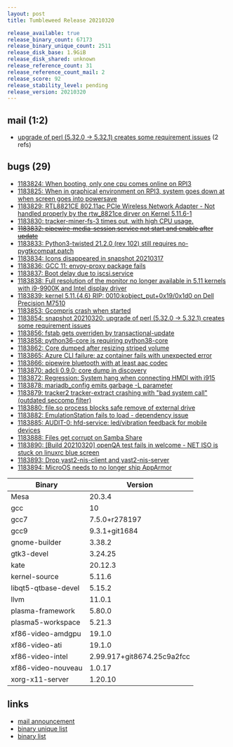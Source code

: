 ```yaml
---
layout: post
title: Tumbleweed Release 20210320

release_available: true
release_binary_count: 67173
release_binary_unique_count: 2511
release_disk_base: 1.9GiB
release_disk_shared: unknown
release_reference_count: 31
release_reference_count_mail: 2
release_score: 92
release_stability_level: pending
release_version: 20210320
---
```


## mail (1:2)

- [upgrade of perl (5.32.0 -> 5.32.1) creates some requirement issues](https://github.com/boombatower/tumbleweed-review/issues/10) (2 refs)

## bugs (29)

<!--more-->

- [1183824: When booting, only one cpu comes online on RPI3](https://bugzilla.opensuse.org/show_bug.cgi?id=1183824)
- [1183825: When in graphical environment on RPI3, system goes down at when screen goes into powersave](https://bugzilla.opensuse.org/show_bug.cgi?id=1183825)
- [1183829: RTL8821CE 802.11ac PCIe Wireless Network Adapter - Not handled properly by the rtw_8821ce dirver on Kernel 5.11.6-1](https://bugzilla.opensuse.org/show_bug.cgi?id=1183829)
- [1183830: tracker-miner-fs-3 times out, with high CPU usage.](https://bugzilla.opensuse.org/show_bug.cgi?id=1183830)
- ~~[1183832: pipewire-media-session,service not start and enable after update](https://bugzilla.opensuse.org/show_bug.cgi?id=1183832)~~
- [1183833: Python3-twisted 21.2.0 (rev 102) still requires no-pygtkcompat.patch](https://bugzilla.opensuse.org/show_bug.cgi?id=1183833)
- [1183834: Icons disappeared in snapshot 20210317](https://bugzilla.opensuse.org/show_bug.cgi?id=1183834)
- [1183836: GCC 11: envoy-proxy package fails](https://bugzilla.opensuse.org/show_bug.cgi?id=1183836)
- [1183837: Boot delay due to iscsi.service](https://bugzilla.opensuse.org/show_bug.cgi?id=1183837)
- [1183838: Full resolution of the monitor no longer available in 5.11 kernels with i9-9900K and Intel display driver](https://bugzilla.opensuse.org/show_bug.cgi?id=1183838)
- [1183839: kernel 5.11.{4,6} RIP: 0010:kobject_put+0x19/0x1d0 on Dell Precision M7510](https://bugzilla.opensuse.org/show_bug.cgi?id=1183839)
- [1183853: Gcompris crash when started](https://bugzilla.opensuse.org/show_bug.cgi?id=1183853)
- [1183854: snapshot 20210320: upgrade of perl (5.32.0 -> 5.32.1) creates some requirement issues](https://bugzilla.opensuse.org/show_bug.cgi?id=1183854)
- [1183856: fstab gets overriden by transactional-update](https://bugzilla.opensuse.org/show_bug.cgi?id=1183856)
- [1183858: python36-core is requiring python38-core](https://bugzilla.opensuse.org/show_bug.cgi?id=1183858)
- [1183862: Core dumped after resizing striped volume](https://bugzilla.opensuse.org/show_bug.cgi?id=1183862)
- [1183865: Azure CLI failure: az container fails with unexpected error](https://bugzilla.opensuse.org/show_bug.cgi?id=1183865)
- [1183866: pipewire bluetooth with at least aac codec](https://bugzilla.opensuse.org/show_bug.cgi?id=1183866)
- [1183870: adcli 0.9.0: core dump in discovery](https://bugzilla.opensuse.org/show_bug.cgi?id=1183870)
- [1183872: Regression: System hang when connecting HMDI with i915](https://bugzilla.opensuse.org/show_bug.cgi?id=1183872)
- [1183878: mariadb_config emits garbage -L parameter](https://bugzilla.opensuse.org/show_bug.cgi?id=1183878)
- [1183879: tracker2 tracker-extract crashing with "bad system call" (outdated seccomp filter)](https://bugzilla.opensuse.org/show_bug.cgi?id=1183879)
- [1183880: file.so process blocks safe remove of external drive](https://bugzilla.opensuse.org/show_bug.cgi?id=1183880)
- [1183882: EmulationStation fails to load - dependency issue](https://bugzilla.opensuse.org/show_bug.cgi?id=1183882)
- [1183885: AUDIT-0: hfd-service: led/vibration feedback for mobile devices](https://bugzilla.opensuse.org/show_bug.cgi?id=1183885)
- [1183888: Files get corrupt on Samba Share](https://bugzilla.opensuse.org/show_bug.cgi?id=1183888)
- [1183890: \[Build 20210320\] openQA test fails in welcome - NET ISO is stuck on linuxrc blue screen](https://bugzilla.opensuse.org/show_bug.cgi?id=1183890)
- [1183893: Drop yast2-nis-client and yast2-nis-server](https://bugzilla.opensuse.org/show_bug.cgi?id=1183893)
- [1183894: MicroOS needs to no longer ship AppArmor](https://bugzilla.opensuse.org/show_bug.cgi?id=1183894)

Binary | Version
--- | ---
Mesa | 20.3.4
gcc | 10
gcc7 | 7.5.0+r278197
gcc9 | 9.3.1+git1684
gnome-builder | 3.38.2
gtk3-devel | 3.24.25
kate | 20.12.3
kernel-source | 5.11.6
libqt5-qtbase-devel | 5.15.2
llvm | 11.0.1
plasma-framework | 5.80.0
plasma5-workspace | 5.21.3
xf86-video-amdgpu | 19.1.0
xf86-video-ati | 19.1.0
xf86-video-intel | 2.99.917+git8674.25c9a2fcc
xf86-video-nouveau | 1.0.17
xorg-x11-server | 1.20.10

## links

- [mail announcement](https://github.com/boombatower/tumbleweed-review/issues/10)
- [binary unique list](http://download.opensuse.org/history/20210320/rpm.unique.list)
- [binary list](http://download.opensuse.org/history/20210320/rpm.list)
